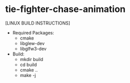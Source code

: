 # tie-fighter-chase-animation


[LINUX BUILD INSTRUCTIONS]
* Required Packages:
  * cmake
  * libglew-dev
  * libglfw3-dev
* Build:
  * mkdir build
  * cd build
  * cmake ..
  * make -j